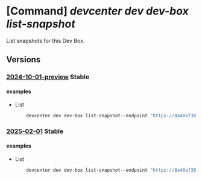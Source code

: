 # [Command] _devcenter dev dev-box list-snapshot_

List snapshots for this Dev Box.

## Versions

### [2024-10-01-preview](/Resources/data-plane/microsoft.devcenter/L3Byb2plY3RzL3t9L3VzZXJzL3t9L2RldmJveGVzL3t9L3NuYXBzaG90cw==/2024-10-01-preview.xml) **Stable**

<!-- data-plane:microsoft.devcenter /projects/{}/users/{}/devboxes/{}/snapshots 2024-10-01-preview -->

#### examples

- List
    ```bash
        devcenter dev dev-box list-snapshot--endpoint "https://8a40af38-3b4c-4672-a6a4-5e964b1870ed-contosodevcenter.centralus.devcenter.azure.com/" --project-name "DevProject" --name "myDevBox" --user-id "00000000-0000-0000-0000-000000000000"
    ```

### [2025-02-01](/Resources/data-plane/microsoft.devcenter/L3Byb2plY3RzL3t9L3VzZXJzL3t9L2RldmJveGVzL3t9L3NuYXBzaG90cw==/2025-02-01.xml) **Stable**

<!-- data-plane:microsoft.devcenter /projects/{}/users/{}/devboxes/{}/snapshots 2025-02-01 -->

#### examples

- List
    ```bash
        devcenter dev dev-box list-snapshot--endpoint "https://8a40af38-3b4c-4672-a6a4-5e964b1870ed-contosodevcenter.centralus.devcenter.azure.com/" --project-name "DevProject" --name "myDevBox" --user-id "00000000-0000-0000-0000-000000000000"
    ```
